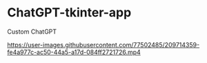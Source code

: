 # ChatGPT-tkinter-app

Custom ChatGPT 


https://user-images.githubusercontent.com/77502485/209714359-fe4a977c-ac50-44a5-a17d-084ff2721726.mp4



 





